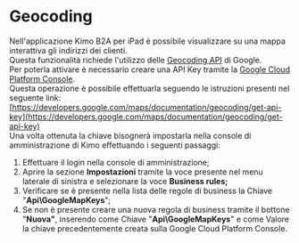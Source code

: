 # Geocoding

Nell'applicazione Kimo B2A per iPad è possibile visualizzare su una mappa interattiva gli indirizzi dei clienti.   
Questa funzionalità richiede l'utilizzo delle [Geocoding API](https://developers.google.com/maps/documentation/geolocation/intro) di Google.  
Per poterla attivare è necessario creare una API Key tramite la [Google Cloud Platform Console](https://console.cloud.google.com/google/maps-apis).   
Questa operazione è possibile effettuarla seguendo le istruzioni presenti nel seguente link:  
[https://developers.google.com/maps/documentation/geocoding/get-api-key](https://developers.google.com/maps/documentation/geocoding/get-api-key)  
Una volta ottenuta la chiave bisognerà impostarla nella console di amministrazione di Kimo effettuando i seguenti passaggi:

1. Effettuare il login nella console di amministrazione;
2. Aprire la sezione **Impostazioni** tramite la voce presente nel menu laterale di sinistra e selezionare la voce **Business rules;**
3. Verificare se è presente nella lista delle regole di business la Chiave "**Api\GoogleMapKeys**";
4. Se non è presente creare una nuova regola di business tramite il bottone "**Nuova"**, inserendo come Chiave "**Api\GoogleMapKeys**" e come Valore la chiave precedentemente creata sulla Google Cloud Platform Console.



